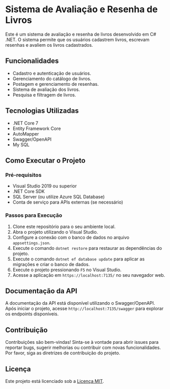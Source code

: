 # Sistema de Avaliação e Resenha de Livros

Este é um sistema de avaliação e resenha de livros desenvolvido em C# .NET. O sistema permite que os usuários cadastrem livros, escrevam resenhas e avaliem os livros cadastrados.

## Funcionalidades

- Cadastro e autenticação de usuários.
- Gerenciamento do catálogo de livros.
- Postagem e gerenciamento de resenhas.
- Sistema de avaliação dos livros.
- Pesquisa e filtragem de livros.

## Tecnologias Utilizadas

- .NET Core 7
- Entity Framework Core
- AutoMapper
- Swagger/OpenAPI
- My SQL

## Como Executar o Projeto

### Pré-requisitos

- Visual Studio 2019 ou superior
- .NET Core SDK
- SQL Server (ou utilize Azure SQL Database)
- Conta de serviço para APIs externas (se necessário)

### Passos para Execução

1. Clone este repositório para o seu ambiente local.
2. Abra o projeto utilizando o Visual Studio.
3. Configure a conexão com o banco de dados no arquivo `appsettings.json`.
4. Execute o comando `dotnet restore` para restaurar as dependências do projeto.
5. Execute o comando `dotnet ef database update` para aplicar as migrações e criar o banco de dados.
6. Execute o projeto pressionando `F5` no Visual Studio.
7. Acesse a aplicação em `https://localhost:7135/` no seu navegador web.

## Documentação da API

A documentação da API está disponível utilizando o Swagger/OpenAPI. Após iniciar o projeto, acesse `http://localhost:7135/swagger` para explorar os endpoints disponíveis.

## Contribuição

Contribuições são bem-vindas! Sinta-se à vontade para abrir issues para reportar bugs, sugerir melhorias ou contribuir com novas funcionalidades. Por favor, siga as diretrizes de contribuição do projeto.

## Licença

Este projeto está licenciado sob a [Licença MIT](LICENSE).

